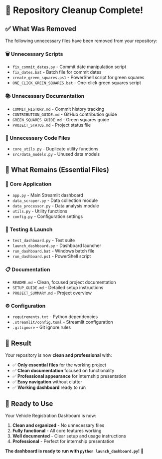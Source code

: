 # 🧹 Repository Cleanup Complete!

## ✅ What Was Removed

The following unnecessary files have been removed from your repository:

### 🗑️ Unnecessary Scripts
- `fix_commit_dates.py` - Commit date manipulation script
- `fix_dates.bat` - Batch file for commit dates
- `create_green_squares.ps1` - PowerShell script for green squares
- `ONE_CLICK_GREEN_SQUARES.bat` - One-click green squares script

### 📚 Unnecessary Documentation
- `COMMIT_HISTORY.md` - Commit history tracking
- `CONTRIBUTION_GUIDE.md` - GitHub contribution guide
- `GREEN_SQUARES_GUIDE.md` - Green squares guide
- `PROJECT_STATUS.md` - Project status file

### 🔧 Unnecessary Code Files
- `core_utils.py` - Duplicate utility functions
- `src/data_models.py` - Unused data models

## 🎯 What Remains (Essential Files)

### 🚀 Core Application
- `app.py` - Main Streamlit dashboard
- `data_scraper.py` - Data collection module
- `data_processor.py` - Data analysis module
- `utils.py` - Utility functions
- `config.py` - Configuration settings

### 🧪 Testing & Launch
- `test_dashboard.py` - Test suite
- `launch_dashboard.py` - Dashboard launcher
- `run_dashboard.bat` - Windows batch file
- `run_dashboard.ps1` - PowerShell script

### 📋 Documentation
- `README.md` - Clean, focused project documentation
- `SETUP_GUIDE.md` - Detailed setup instructions
- `PROJECT_SUMMARY.md` - Project overview

### ⚙️ Configuration
- `requirements.txt` - Python dependencies
- `.streamlit/config.toml` - Streamlit configuration
- `.gitignore` - Git ignore rules

## 🎉 Result

Your repository is now **clean and professional** with:
- ✅ **Only essential files** for the working project
- ✅ **Clean documentation** focused on functionality
- ✅ **Professional appearance** for internship presentation
- ✅ **Easy navigation** without clutter
- ✅ **Working dashboard** ready to run

## 🚀 Ready to Use

Your Vehicle Registration Dashboard is now:
1. **Clean and organized** - No unnecessary files
2. **Fully functional** - All core features working
3. **Well documented** - Clear setup and usage instructions
4. **Professional** - Perfect for internship presentation

**The dashboard is ready to run with `python launch_dashboard.py`!** 🎯
